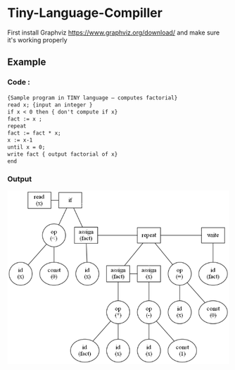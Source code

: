 # Tiny-Language-Compiller

First install Graphviz https://www.graphviz.org/download/ and make sure it's working properly

## Example


### Code :
```
{Sample program in TINY language — computes factorial}
read x; {input an integer }
if x < 0 then { don't compute if x}
fact := x ;
repeat
fact := fact * x;
x := x-1
until x = 0;
write fact { output factorial of x}
end

```
### Output
![](EXE/SyntaxTree.gv.png)
